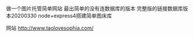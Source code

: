 

做一个图片托管简单网站
最出简单的没有连数据库的版本
完整版的链接数据库版本20200330
node+express4搭建简单图床库
<!-- 今天在使用express -e . 的命令时，cmd给我报了一段不识别的错误： -->
<!-- bash: express: command not found 
，在网上查了一下，有人指出是express4的版本将命令工具分家了，所以需要我们安装以命令工具：

命令如下：npm install -g express-generator 

之后再次安装：npm install -g express 

好了，没问题了。-->
<!-- 
change directory:
$ cd uploadPhoto

install dependencies:
$ npm install

run the app:
$ DEBUG=uploadphoto:* npm start 
-->
网站
http://www.taolovesophia.com/
